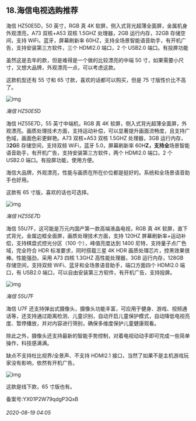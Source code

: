 ## 18.海信电视选购推荐
海信 HZ50E5D，50 英寸，RGB 真 4K 软屏，侧入式背光超薄全面屏，金属机身外观漂亮，A73 双核+A53 双核 1.5GHZ 处理器，2GB 运行内存，32GB 存储空间，支持 WiFi，蓝牙，屏幕刷新率 60HZ，支持全场景智能语音助手，有开机广告，支持安装第三方软件，三个 HDMI2.0 端口，2 个 USB2.0 端口。有投屏功能 


虽然这是去年的款，但是难得是一个做的比较漂亮的中端 50 寸，如果需要小尺寸，又想大品牌，外观漂亮一点，可以考虑这款。


这款机型还有 55 寸和 65 寸款，喜欢的话都可以购买，但是 75 寸版性价比不高了。


![img](https://pic4.zhimg.com/v2-0ec51c2148b4eb4db21f33b191d9ee9e.webp)

*海信 HZ50E5*D


海信 HZ55E7D，55 英寸中端机，RGB 真 4K 软屏，侧入式背光超薄全面屏，外观漂亮。画质处理技术方面，支持运动补偿，可以显著提升画面流畅度，且支持广色域，画面色彩更鲜艳。A73 双核+A53 双核 1.5GHZ 处理器，3GB 运行内存，3**2G**B 存储空间，支持双频 WiFi，蓝牙 5.0，屏幕刷新率 60H**Z，支持全**场景智能语音助手，有开机广告，支持安装第三方软件，两个 HDMI2.0 端口，2 个 USB2.0 端口。有投屏功能，使用方便。


海信大品牌，外观漂亮，性能与画质在所在价位都是挺好的。系统和全场景语音助手也好用。


这款有 65 寸版，喜欢的话也可选择。


![img](https://pic2.zhimg.com/v2-2658ff9bcf7e4c43eea7af76eb59fba0.webp)

*海信 HZ55E7*D


海信 55U7F，这可能是万元内国产第一款高端液晶电视，RGB 真 4K 软屏，直下式背光，金属边框全面屏，画质处理技术方面，支持 120HZ 屏幕刷新率+运动补偿，支持棋盘式控光分区（100 个），峰值亮度达到 1400 尼特，支持量子点广色域，完全符合 HDR 标准要求，同时搭载三星 4K HDR 画质处理芯片，控黑效果很棒。性能强劲，采用 A73 四核 1.3GHZ 高性能处理器，3GB 运行内存，128GB 存储空间，支持双频 WiFi、蓝牙和全场景语音助手，端口方面四个 HDMI2.0 端口，有 USB2.0 端口，可以自由安装第三方软件，有开机广告，支持投屏。


![img](https://pic2.zhimg.com/v2-f53522940686a37853bff0ab73b86d6d.webp)

*海信 55U7*F


海信 U7F 还支持弹出式摄像头，摄像头功能丰富，可应用于健身、游戏、视频通话等，还支持通过距离检测、儿童识别，自动开启儿童保护模式，自动降低电视亮度、暂停播放，并对内容进行筛别，确保多维度保护儿童健康观看。


除此之外，摄像头还支持最新的智能手势控制，对着电视动动手即可完成一些简单操作，科技感满满。


缺点不支持杜比视界/全景声、不支持 HDMI2.1 接口，当然了如果不是主机游戏玩家没有影响，依然有开机广告。


![img](https://pic1.zhimg.com/v2-68d94c343ff2aae7171e89493cb3826c.webp)

这款是线下款，65 寸版也有。


备案号:YX01P2W79qdgP3QxB


###### 2020-08-19 04:05
